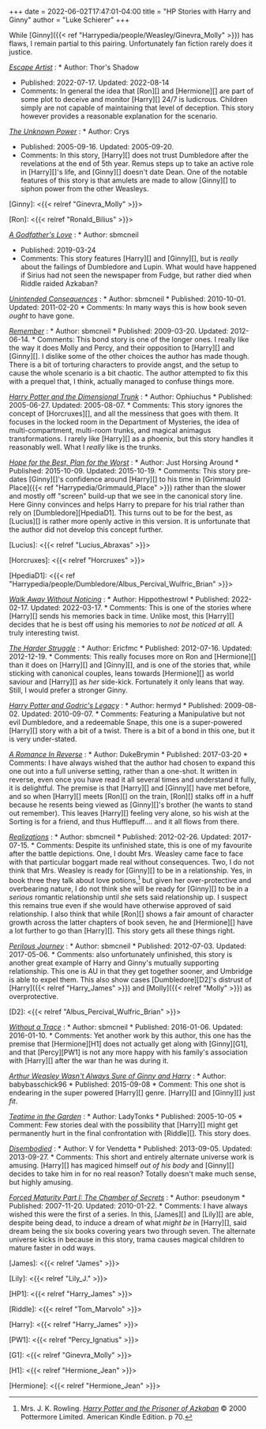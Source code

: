 +++
date = 2022-06-02T17:47:01-04:00
title = "HP Stories with Harry and Ginny"
author = "Luke Schierer"
+++

While [Ginny]({{< ref "Harrypedia/people/Weasley/Ginevra_Molly" >}}) has flaws,
I remain partial to this pairing.  Unfortunately fan fiction rarely does it
justice.  

_[Escape Artist](https://www.fanfiction.net/s/14109811)_
:  * Author: Thor's Shadow
   * Published: 2022-07-17. Updated: 2022-08-14
   * Comments: In general the idea that [Ron][] and [Hermione][] are part of some plot
     to deceive and monitor [Harry][] 24/7 is ludicrous.  Children simply are not
     capable of maintaining that level of deception.  This story however
     provides a reasonable explanation for the scenario.  

_[The Unknown Power](https://crys.fanficauthors.net/The_Unknown_Power/)_
:  * Author: Crys
   * Published: 2005-09-16. Updated: 2005-09-20.
   * Comments: In this story, [Harry][] does not trust Dumbledore after the
     revelations at the end of 5th year.  Remus steps up to take an active role
     in [Harry][]'s life, and [Ginny][] doesn't date Dean.  One of the notable features
     of this story is that amulets are made to allow [Ginny][] to siphon power from
     the other Weasleys.

[Ginny]: <{{< relref "Ginevra_Molly" >}}>

[Ron]: <{{< relref "Ronald_Bilius" >}}>

_[A Godfather's Love](https://archiveofourown.org/works/18216887)_
:  * Author: sbmcneil
   * Published: 2019-03-24
   * Comments: This story features [Harry][] and [Ginny][], but is *really* about the
     failings of Dumbledore and Lupin.  What would have happened if Sirius had
     not seen the newspaper from Fudge, but rather died when Riddle raided
     Azkaban?  

_[Unintended Consequences](https://www.fanfiction.net/s/6365342)_
:   * Author: sbmcneil
    * Published: 2010-10-01. Updated: 2011-02-20
    * Comments: In many ways this is how book seven *ought* to have gone.  

_[Remember](https://www.fanfiction.net/s/4936039)_
:   * Author: sbmcneil
    * Published: 2009-03-20. Updated: 2012-06-14.
    * Comments: This bond story is one of the longer ones.  I really like the
      way it does Molly and Percy, and their opposition to [Harry][] and [Ginny][].  I
      dislike some of the other choices the author has made though.  There is a
      bit of torturing characters to provide angst, and the setup to cause the
      whole scenario is a bit chaotic.  The author attempted to fix this with a
      prequel that, I think, actually managed to confuse things more.  

_[Harry Potter and the Dimensional Trunk](https://www.fanfiction.net/s/2456938)_
:   * Author: Ophiuchus
    * Published: 2005-06-27. Updated: 2005-08-07. 
    * Comments: This story ignores the concept of [Horcruxes][],
      and all the messiness that goes with them.  It focuses in the locked room
      in the Department of Mysteries, the idea of multi-compartment, multi-room
      trunks, and magical animagus transformations.  I rarely like [Harry][] as a
      phoenix, but this story handles it reasonably well.  What I *really* like
      is the trunks.

_[Hope for the Best, Plan for the Worst](https://siye.co.uk/viewstory.php?sid=130020)_
:   * Author: Just Horsing Around
    * Published: 2015-10-09. Updated: 2015-10-19.
    * Comments: This story pre-dates [Ginny][]'s confidence around [Harry][]
      to his time in [Grimmauld Place]({{< ref "Harrypedia/Grimmauld_Place" >}}) 
      rather than the slower and mostly off "screen" build-up that we see in
      the canonical story line.  Here Ginny convinces and helps Harry to
      prepare for his trial rather than rely on [Dumbledore][HpediaD1].
      This turns out to be for the best, as [Lucius][] is rather more openly
      active in this version.  It is unfortunate that the author did not
      develop this concept further.

[Lucius]: <{{< relref "Lucius_Abraxas" >}}>

[Horcruxes]: <{{< relref "Horcruxes" >}}>

[HpediaD1]: <{{< ref "Harrypedia/people/Dumbledore/Albus_Percival_Wulfric_Brian" >}}>

_[Walk Away Without Noticing](https://www.fanfiction.net/s/14040641/5/Walk-Away-Without-Noticing)_
:   * Author: Hippothestrowl 
    * Published: 2022-02-17. Updated: 2022-03-17.
    * Comments: This is one of the stories where [Harry][] sends his memories back
      in time.  Unlike most, this [Harry][] decides that he is best off using his
      memories to *not be noticed at all.*  A truly interesting twist.

_[The Harder Struggle](https://www.fanfiction.net/s/8326015)_
:   * Author: Ericfmc
    * Published: 2012-07-16. Updated: 2012-12-19.
    * Comments: This really focuses more on Ron and [Hermione][] than it does on
      [Harry][] and [Ginny][], and is one of the stories that, while sticking with
      canonical couples, leans towards [Hermione][] as world saviour and [Harry][] as
      *her* side-kick.  Fortunately it only leans that way.  Still, I would
      prefer a stronger Ginny. 

_[Harry Potter and Godric's Legacy](https://www.fanfiction.net/s/5270746)_
:   * Author: hermyd
    * Published: 2009-08-02. Updated: 2010-09-07. 
    * Comments: Featuring a Manipulative but not evil Dumbledore, and a
      redeemable Snape, this one is a super-powered [Harry][] story with a bit of a
      twist.  There is a bit of a bond in this one, but it is very under-stated.

_[A Romance In Reverse](https://www.fanfiction.net/s/12413357)_
:   * Author: DukeBrymin
    * Published: 2017-03-20
    * Comments: I have always wished that the author had chosen to expand this
      one out into a full universe setting, rather than a one-shot.  It written
      in reverse, even once you have read it all several times and understand it
      fully, it is delightful.  The premise is that [Harry][] and [Ginny][] have met
      before, and so when [Harry][] meets [Ron][] on the train, [Ron][] stalks
      off in a huff because he resents being viewed as [Ginny][]'s brother (he
      wants to stand out remember).  This leaves [Harry][] feeling very alone,
      so his wish at the Sorting is for a friend, and thus Hufflepuff.... and
      it all flows from there. 

_[Realizations](https://www.fanfiction.net/s/7875381)_
:   * Author: sbmcneil
    * Published: 2012-02-26. Updated: 2017-07-15.
    * Comments: Despite its unfinished state, this is one of my favourite after
      the battle depictions.  One, I doubt Mrs. Weasley came face to face with
      that particular boggart made real without consequences.  Two, I do not
      think that Mrs. Weasley is ready for [Ginny][] to be in a relationship.
      Yes, in book three they talk about love potions,[^220711-1] but given her
      over-protective and overbearing nature, I do not think she will be ready
      for [Ginny][] to be in a *serious* romantic relationship until *she* sets
      said relationship up.  I suspect this remains true even if she would have
      otherwise approved of said relationship.  I also think that while [Ron][]
      shows a fair amount of character growth across the latter chapters of
      book seven, he and [Hermione][] have a lot further to go than [Harry][].
      This story gets all these things right. 

[^220711-1]: Mrs. J. K. Rowling.
    _[Harry Potter and the Prisoner of Azkaban](https://www.goodreads.com/book/show/5.Harry_Potter_and_the_Prisoner_of_Azkaban)_
    © 2000 Pottermore Limited. American Kindle Edition.  p 70. 

_[Perilous Journey](https://www.fanfiction.net/s/8281675)_
:   * Author: sbmcneil
    * Published: 2012-07-03. Updated: 2017-05-06.
    * Comments: also unfortunately unfinished, this story is another great
      example of Harry and Ginny's mutually supporting relationship.  This one
      is AU in that they get together sooner, and Umbridge is able to expel
      them.  This also show cases [Dumbledore][D2]'s distrust of [Harry]({{< relref "Harry_James" >}}) 
      and [Molly]({{< relref "Molly" >}}) as overprotective.

[D2]: <{{< relref "Albus_Percival_Wulfric_Brian" >}}>

_[Without a Trace](https://www.fanfiction.net/s/11718442)_
:   * Author: sbmcneil
    *  Published: 2016-01-06. Updated: 2016-01-10.
    * Comments: Yet another work by this author, this one has the premise that
      [Hermione][H1] does not actually get along with [Ginny][G1], and that
      [Percy][PW1] is not any more happy with his family's association with
      [Harry][] after the war than he was during it. 

_[Arthur Weasley Wasn't Always Sure of Ginny and Harry](https://www.fanfiction.net/s/11496613)_
:   * Author: babybasschick96 
    * Published: 2015-09-08
    * Comment: This one shot is endearing in the super powered [Harry][] genre.
      [Harry][] and [Ginny][] just *fit*.

_[Teatime in the Garden](https://www.siye.co.uk/siye/viewstory.php?sid=8935)_
:   * Author: LadyTonks
    * Published: 2005-10-05
    * Comment: Few stories deal with the possibility that [Harry][] might get
      permanently hurt in the final confrontation with [Riddle][].  This
      story does.

_[Disembodied](https://www.siye.co.uk/viewstory.php?sid=129752)_
:   * Author: V for Vendetta
    * Published: 2013-09-05. Updated: 2013-09-27.
    * Comments: This short and entirely alternate universe work is amusing.
      [Harry][] has magiced himself *out of his body* and [Ginny][] decides to
      take him in for no real reason?  Totally doesn't make much sense, but
      highly amusing.

_[Forced Maturity Part I: The Chamber of
    Secrets](https://www.siye.co.uk/viewstory.php?sid=127442)_
:   * Author: pseudonym
    * Published: 2007-11-20. Updated: 2010-01-22.
    * Comments: I have always wished this were the first of a series.  In this,
      [James][] and [Lily][] are able, despite being dead, to induce a dream of
      what *might be* in [Harry][], said dream being the six books covering
      years two through seven.  The alternate universe kicks in because in this
      story, trama causes magical children to mature faster in odd ways.

[James]: <{{< relref "James" >}}>

[Lily]: <{{< relref "Lily_J." >}}>

[HP1]: <{{< relref "Harry_James" >}}> 

[Riddle]: <{{< relref "Tom_Marvolo" >}}>

[Harry]: <{{< relref "Harry_James" >}}> 

[PW1]: <{{< relref "Percy_Ignatius" >}}>

[G1]: <{{< relref "Ginevra_Molly" >}}>

[H1]: <{{< relref "Hermione_Jean" >}}>

[Hermione]: <{{< relref "Hermione_Jean" >}}>


